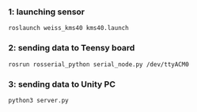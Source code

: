 ### 1: launching sensor
```roslaunch weiss_kms40 kms40.launch```

### 2: sending data to Teensy board
```rosrun rosserial_python serial_node.py /dev/ttyACM0```

###  3: sending data to Unity PC
 
 ```python3 server.py```
